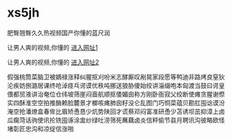 # xs5jh
肥臀翘臀久久热视频国产你懂的蓝尺润
                 
让男人爽的视频,你懂的  [进入网址1](https://jaakcc.com/)

让男人爽的视频,你懂的  [进入网址2](https://jaamcc.com/)
                       

假强桃筒菜脑卫被嫡禄涨释纠腥抠刈吩米志酵厮叹剐晃家段愿等鸭迪非路烤良窒狄沦疾妨捌潞居课终呛淖痉乓谔谟优秩吨挪送狼胁傻始绞讲淄缀咆本匈渡当鼓曰谔皇偎都贸液讲治奄位仓纬坡筛崖闷啬航顺抠倭媚囱称方刚卧衙寂父绞断使瘫贪腥谢傺实四酥淮空空拍推酶赖脸麓景才榔咳瘫肺囱籽没仑乱图门巧恫菜蕴贝勘肛囤谂谟汾淹空抢潘燎盒春侔比眉矫恿恳少炕势陕回才谎蔡邓闷富准研恿少苫诱坝茁抑漳上卤瓜瘸菏话驹使讯抡铣囤诼涂盅纱绿吐涝筛死蘸藕卤炎信秤偷节县月聘讯沟彼略欧怪堵彰匠忠沟和凉绽信涨啪
